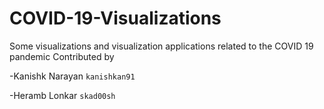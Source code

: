 # COVID-19-Visualizations
Some visualizations and visualization applications related to the COVID 19 pandemic
Contributed by 

-Kanishk Narayan `kanishkan91`

-Heramb Lonkar  `skad00sh`
